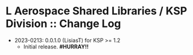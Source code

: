 # L Aerospace Shared Libraries / KSP Division :: Change Log

* 2023-0213: 0.0.1.0 (LisiasT) for KSP >= 1.2
	+ Initial release. **#HURRAY!!**

